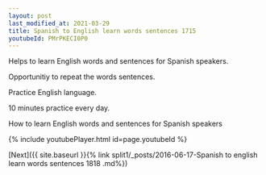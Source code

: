 ```yaml
---
layout: post
last_modified_at: 2021-03-29
title: Spanish to English learn words sentences 1715 
youtubeId: PMrPKECI0P0
---
```

 
 
Helps to learn English words and sentences for Spanish speakers.

Opportunitiy to repeat the words sentences. 

Practice English language. 
 
10 minutes practice every day. 
 
How to learn English words and sentences for Spanish speakers 
 
{% include youtubePlayer.html id=page.youtubeId %}
 
 
[Next]({{ site.baseurl }}{% link  split1/_posts/2016-06-17-Spanish to english learn words sentences 1818 .md%})
 

